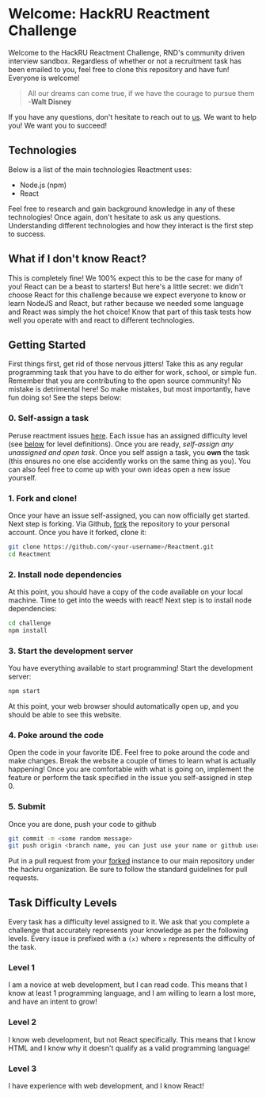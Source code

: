 # Welcome: HackRU Reactment Challenge
Welcome to the HackRU Reactment Challenge, RND's community driven interview sandbox. Regardless of whether or not a recruitment task has been emailed to you, feel free to clone this repository and have fun! Everyone is welcome!
> All our dreams can come true, if we have the courage to pursue them -**Walt Disney**

If you have any questions, don't hesitate to reach out to [us](mailto:rnd@hackru.org). We want to help you! We want you to succeed!

## Technologies
Below is a list of the main technologies Reactment uses:

 - Node.js (npm)
 - React

Feel free to research and gain background knowledge in any of these technologies! Once again, don't hesitate to ask us any questions. Understanding different technologies and how they interact is the first step to success.

## What if I don't know React?
This is completely fine! We 100% expect this to be the case for many of you! React can be a beast to starters! But here's a little secret: we didn't choose React for this challenge because we expect everyone to know or learn NodeJS and React, but rather because we needed some language and React was simply the hot choice! Know that part of this task tests how well you operate with and react to different technologies.

## Getting Started
First things first, get rid of those nervous jitters! Take this as any regular programming task that you have to do either for work, school, or simple fun. Remember that you are contributing to the open source community! No mistake is detrimental here! So make mistakes, but most importantly, have fun doing so! See the steps below:

### 0. Self-assign a task
Peruse reactment issues [here](https://github.com/HackRU/Reactment/issues). Each issue has an assigned difficulty level (see [below](#task-difficulty-levels) for level definitions). Once you are ready, _self-assign any unassigned and open task_. Once you self assign a task, you __own__ the task (this ensures no one else accidently works on the same thing as you). You can also feel free to come up with your own ideas open a new issue yourself.

### 1. Fork and clone!
Once your have an issue self-assigned, you can now officially get started. Next step is forking. Via Github, [fork](https://docs.github.com/en/free-pro-team@latest/github/getting-started-with-github/fork-a-repo) the repository to your personal account. Once you have it forked, clone it:
```bash
git clone https://github.com/<your-username>/Reactment.git
cd Reactment
```

### 2. Install node dependencies
At this point, you should have a copy of the code available on your local machine. Time to get into the weeds with react! Next step is to install node dependencies:
```bash
cd challenge
npm install
```

### 3. Start the development server
You have everything available to start programming! Start the development server:
```bash
npm start
```
At this point, your web browser should automatically open up, and you should be able to see this website.

### 4. Poke around the code
Open the code in your favorite IDE. Feel free to poke around the code and make changes. Break the website a couple of times to learn what is actually happening! Once you are comfortable with what is going on, implement the feature or perform the task specified in the issue you self-assigned in step 0.

### 5. Submit
Once you are done, push your code to github

```bash
git commit -m <some random message>
git push origin <branch name, you can just use your name or github username>
```

Put in a pull request from your [forked](https://docs.github.com/en/free-pro-team@latest/github/collaborating-with-issues-and-pull-requests/creating-a-pull-request-from-a-fork) instance to our main repository under the hackru organization. Be sure to follow the standard guidelines for pull requests.

## Task Difficulty Levels
Every task has a difficulty level assigned to it. We ask that you complete a challenge that accurately represents your knowledge as per the following levels. Every issue is prefixed with a `(x)` where `x` represents the difficulty of the task.

### Level 1
I am a novice at web development, but I can read code. This means that I know at least 1 programming language, and I am willing to learn a lost more, and have an intent to grow!

### Level 2
I know web development, but not React specifically. This means that I know HTML and I know why it doesn't qualify as a valid programming language!

### Level 3
I have experience with web development, and I know React!
